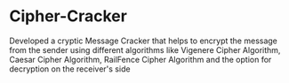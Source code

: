 # Cipher-Cracker
Developed a cryptic Message Cracker that helps to encrypt the message from the sender using different algorithms like Vigenere Cipher Algorithm, Caesar Cipher Algorithm, RailFence Cipher Algorithm and the option for decryption on the receiver's side
